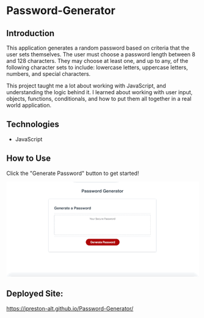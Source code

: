 # Password-Generator

## Introduction

This application generates a random password based on criteria that the user sets themselves. The user must choose a password length between 8 and 128 characters. They may choose at least one, and up to any, of the following character sets to include: lowercase letters, uppercase letters, numbers, and special characters. 

This project taught me a lot about working with JavaScript, and understanding the logic behind it. I learned about working with user input, objects, functions, conditionals, and how to put them all together in a real world application. 

## Technologies

* JavaScript

## How to Use

Click the "Generate Password" button to get started!

![](pwGenerator.gif)

## Deployed Site:

https://jpreston-alt.github.io/Password-Generator/

